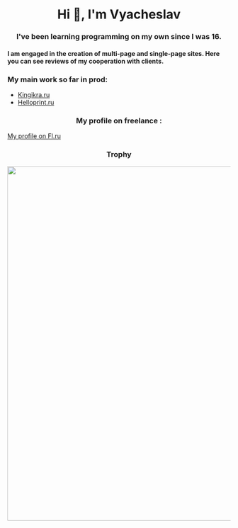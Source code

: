 <h1 align="center">Hi 👋, I'm Vyacheslav</h1>
<h3 align="center">
  I've been learning programming on my own since I was 16.
</h3>
<h4>
  I am engaged in the creation of multi-page and single-page sites. Here you can see reviews of my cooperation with clients.
</h4>
<h3>My main work so far in prod:</h3>
<ul>
  <li><a href='https://kingikra.ru/'>Kingikra.ru</a></li>
  <li><a href='https://helloprint.ru/'>Helloprint.ru</a></li>
</ul>
<h3 align='center'>
  My profile on freelance :
</h3>
<a href="https://www.fl.ru/users/vyacheslav-luts/">My profile on Fl.ru</a>
<h3 align='center'>Trophy</h3>

<a href="https://github.com/SlaweekLut/github-profile-trophy">
  <img width=800 src="https://github-profile-trophy.vercel.app/?username=SlaweekLut&column=8&theme=gruvbox&no-frame=true"/>
</a>

